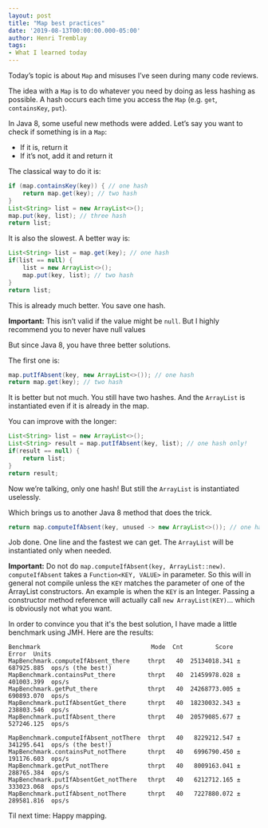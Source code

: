```yaml
---
layout: post 
title: "Map best practices"
date: '2019-08-13T00:00:00.000-05:00' 
author: Henri Tremblay 
tags:
- What I learned today 
---
```


Today’s topic is about `Map` and misuses I’ve seen during many code reviews.
 
The idea with a `Map` is to do whatever you need by doing as less hashing as possible.
A hash occurs each time you access the `Map` (e.g. `get`, `containsKey`, `put`).
 
In Java 8, some useful new methods were added.
Let’s say you want to check if something is in a `Map`:
* If it is, return it
* If it’s not, add it and return it
 
The classical way to do it is:

```java
if (map.containsKey(key)) { // one hash
    return map.get(key); // two hash
}
List<String> list = new ArrayList<>();
map.put(key, list); // three hash
return list;
```
 
It is also the slowest.
A better way is:

```java 
List<String> list = map.get(key); // one hash
if(list == null) {
    list = new ArrayList<>();
    map.put(key, list); // two hash
}
return list;
```

This is already much better. You save one hash.
 
**Important:** This isn’t valid if the value might be `null`. 
But I highly recommend you to never have null values
 
But since Java 8, you have three better solutions.
 
The first one is:

```java
map.putIfAbsent(key, new ArrayList<>()); // one hash
return map.get(key); // two hash
```
 
It is better but not much. You still have two hashes. 
And the `ArrayList` is instantiated even if it is already in the map.

You can improve with the longer:

```java 
List<String> list = new ArrayList<>();
List<String> result = map.putIfAbsent(key, list); // one hash only!
if(result == null) {
    return list;
}
return result;
```
 
Now we’re talking, only one hash! But still the `ArrayList` is instantiated uselessly.
 
Which brings us to another Java 8 method that does the trick.
 
```java
return map.computeIfAbsent(key, unused -> new ArrayList<>()); // one hash only!
```

Job done. 
One line and the fastest we can get. 
The `ArrayList` will be instantiated only when needed.
 
**Important:** Do not do `map.computeIfAbsent(key, ArrayList::new)`. 
`computeIfAbsent` takes a `Function<KEY, VALUE>` in parameter. 
So this will in general not compile unless the `KEY` matches the parameter of one of the ArrayList constructors. 
An example is when the `KEY` is an Integer. 
Passing a constructor method reference will actually call `new ArrayList(KEY)`… which is obviously not what you want.

In order to convince you that it's the best solution, I have made a little benchmark using JMH. 
Here are the results:

```text 
Benchmark                               Mode  Cnt         Score        Error  Units
MapBenchmark.computeIfAbsent_there     thrpt   40  25134018.341 ± 687925.885  ops/s (the best!)
MapBenchmark.containsPut_there         thrpt   40  21459978.028 ± 401003.399  ops/s
MapBenchmark.getPut_there              thrpt   40  24268773.005 ± 690893.070  ops/s
MapBenchmark.putIfAbsentGet_there      thrpt   40  18230032.343 ± 238803.546  ops/s
MapBenchmark.putIfAbsent_there         thrpt   40  20579085.677 ± 527246.125  ops/s

MapBenchmark.computeIfAbsent_notThere  thrpt   40   8229212.547 ± 341295.641  ops/s (the best!)
MapBenchmark.containsPut_notThere      thrpt   40   6996790.450 ± 191176.603  ops/s
MapBenchmark.getPut_notThere           thrpt   40   8009163.041 ± 288765.384  ops/s
MapBenchmark.putIfAbsentGet_notThere   thrpt   40   6212712.165 ± 333023.068  ops/s
MapBenchmark.putIfAbsent_notThere      thrpt   40   7227880.072 ± 289581.816  ops/s
```

Til next time: Happy mapping.
